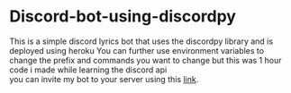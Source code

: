 # Discord-bot-using-discordpy
This is a simple discord lyrics bot that uses the discordpy library and is deployed using heroku
You can further use environment variables to change the prefix and commands you want to change but this was 1 hour code i made while learning the discord api   
you can invite my bot to your server using this [link](https://discord.com/api/oauth2/authorize?client_id=894559011385536552&permissions=377957260288&scope=bot).
